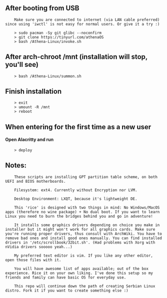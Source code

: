 ## After booting from USB
        Make sure you are connected to internet (via LAN cable preferred) since using 'iwctl' is not easy for normal users. Or give it a try :)

        > sudo pacman -Sy git glibc --noconfirm
        > git clone https://tinyurl.com/athenaOS
        > bash /Athena-Linux/invoke.sh



## After arch-chroot /mnt (installation will stop, you'll see)
        > bash /Athena-Linux/summon.sh



## Finish installation
        > exit
        > umount -R /mnt
        > reboot






## When entering for the first time as a new user



#### Open Alacritty and run
        > deploy






## Notes:
        These scripts are installing GPT partition table scheme, on both UEFI and BIOS motherboards.

        Filesystem: ext4. Currently without Encryption nor LVM.

        Desktop Environment: LXQT, because it's lightweight DE.
        
        This 'rice' is designed with two things in mind: No Windows/MacOS apps (therefore no wine package) + No dual boot. If you want to learn Linux you need to burn the bridges behind you and go in adventure!

        It installs some graphics drivers depending on choice you make in installer but it might won't work for all graphics cards. Make sure you're running proper drivers, thus consult with ArchWiki. You have to remove bad ones and install good ones manually. You can find installed drivers in '/etc/scrollbook/32bit.sh'. (Had problems with Xorg with nVidia drivers sooooo yeah...)

        My preferred text editor is vim. If you like any other editor, open those files with it.

        You will have awesome list of apps available; out of the box experience. Rice it on your own liking. I've done this setup so my friends and family can have basic OS for everyday use.

        This repo will continue down the path of creating Serbian Linux distro. Fork it if you want to create something else :)
